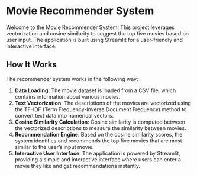 # Movie Recommender System

Welcome to the Movie Recommender System! This project leverages vectorization and cosine similarity to suggest the top five movies based on user input. The application is built using Streamlit for a user-friendly and interactive interface.

## How It Works

The recommender system works in the following way:

1. **Data Loading**: The movie dataset is loaded from a CSV file, which contains information about various movies.
2. **Text Vectorization**: The descriptions of the movies are vectorized using the TF-IDF (Term Frequency-Inverse Document Frequency) method to convert text data into numerical vectors.
3. **Cosine Similarity Calculation**: Cosine similarity is computed between the vectorized descriptions to measure the similarity between movies.
4. **Recommendation Engine**: Based on the cosine similarity scores, the system identifies and recommends the top five movies that are most similar to the user’s input movie.
5. **Interactive User Interface**: The application is powered by Streamlit, providing a simple and interactive interface where users can enter a movie they like and get recommendations instantly.


